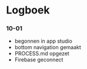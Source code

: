 # Logboek
### 10-01
- begonnen in app studio
- bottom navigation gemaakt
- PROCESS.md opgezet
- Firebase geconnect